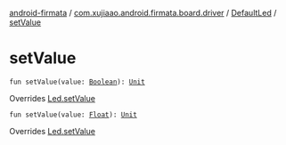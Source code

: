 [android-firmata](../../index.md) / [com.xujiaao.android.firmata.board.driver](../index.md) / [DefaultLed](index.md) / [setValue](./set-value.md)

# setValue

`fun setValue(value: `[`Boolean`](https://kotlinlang.org/api/latest/jvm/stdlib/kotlin/-boolean/index.html)`): `[`Unit`](https://kotlinlang.org/api/latest/jvm/stdlib/kotlin/-unit/index.html)

Overrides [Led.setValue](../-led/set-value.md)


`fun setValue(value: `[`Float`](https://kotlinlang.org/api/latest/jvm/stdlib/kotlin/-float/index.html)`): `[`Unit`](https://kotlinlang.org/api/latest/jvm/stdlib/kotlin/-unit/index.html)

Overrides [Led.setValue](../-led/set-value.md)

